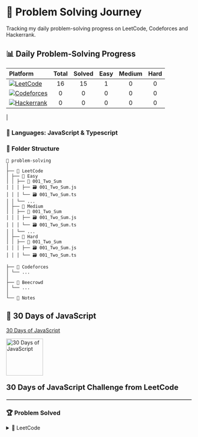 # 🚀 Problem Solving Journey

Tracking my daily problem-solving progress on LeetCode, Codeforces and Hackerrank.

## 📊 Daily Problem-Solving Progress

| Platform | Total | Solved | Easy | Medium | Hard |
|:---------|:------:|:------:|:----:|:------:|:----:|
| [![LeetCode](https://img.shields.io/badge/LeetCode-000000?style=for-the-badge&logo=leetcode&logoColor=white)](https://leetcode.com/u/shipon-hossen-raju/) | 16 | 15 | 1 | 0 | 0 |
| [![Codeforces](https://img.shields.io/badge/Codeforces-000000?style=for-the-badge&logo=codeforces&logoColor=white)](https://codeforces.com/profile/username/) | 0 | 0 | 0 | 0 | 0 |
| [![Hackerrank](https://img.shields.io/badge/Hackerrank-000000?style=for-the-badge&logo=hackerrank&logoColor=white)](https://www.hackerrank.com/username/) | 0 | 0 | 0 | 0 | 0 |


<!--                                                                                                                                                          | \* Total | 15   | 14     | 1    | 0   | --> |

### 🧠 Languages: JavaScript & Typescript

### 📁 Folder Structure

```
📁 problem-solving
│
├── 📁 LeetCode
│ ├── 📁 Easy
│ │ ├── 📁 001_Two_Sum
│ │ │ ├── 🗃️ 001_Two_Sum.js
│ │ │ └── 🗃️ 001_Two_Sum.ts
│ │ └── ...
│ ├── 📁 Medium
│ │ ├── 📁 001_Two_Sum
│ │ │ ├── 🗃️ 001_Two_Sum.js
│ │ │ └── 🗃️ 001_Two_Sum.ts
│ │ └── ...
│ ├── 📁 Hard
│ │ ├── 📁 001_Two_Sum
│ │ │ ├── 🗃️ 001_Two_Sum.js
│ │ │ └── 🗃️ 001_Two_Sum.ts

├── 📁 Codeforces
│ └── ...
│
├── 📁 Beecrowd
│ └── ...
│
└── 📁 Notes
```

## 🚀 30 Days of JavaScript

[30 Days of JavaScript](https://leetcode.com/studyplan/30-days-of-javascript)

<div style="">
<img src="https://assets.leetcode.com/static_assets/others/JS_30_-_240x240.png" alt="30 Days of JavaScript" style="width: 100px; height: 100px;"> 
 <p style="font-size: 20px; font-weight: bold;"> 30 Days of JavaScript Challenge from LeetCode </p>
 <div>

<hr style="border: 1px solid #ccc; margin: 20px 0;">

### 🏆 Problem Solved

<!-- Collapse the folder structure -->
<details>
   <summary>📁 LeetCode</summary>
   <ul>
      <li>📁 Easy</li>
        <ol>
         <li>
            <a href="/leetcode/Easy/001_Two_Sum" > 🗃️ 001_Two_Sum </a>
         </li>
         <li>
            <a href="/leetcode/Easy/009_Palindrome_Number" > 🗃️ 009_Palindrome_Number </a>
         </li>
         <li>
            <a href="/leetcode/Easy/014_Longest_Common_Prefix" > 🗃️ 014_Longest_Common_Prefix </a>
         </li>
         <li>
            <a href="/leetcode/Easy/2667_Create_Hello_World_Function" > 🗃️ 2667_Create_Hello_World_Function </a>
         </li>
         <li>
            <a href="/leetcode/Easy/2620_Counter" > 🗃️ 2620_Counter - 🔃 PENDING </a>
         </li>
         <li>
            <a href="/leetcode/Easy/2704_To_Be_Or_Not_To_Be" > 🗃️ 2704_To_Be_Or_Not_To_Be </a>
         </li>
         <li>
            <a href="/leetcode/Easy/2665_Counter_II" > 🗃️ 2665_Counter_II </a>
         </li>
         <li>
            <a href="/leetcode/Easy/2635_Apply_Transform_Over_Each_Element_in_Array" > 🗃️ 2635_Apply_Transform_Over_Each_Element_in_Array - 🔃 PENDING </a>
         </li>
         <li>
            <a href="/leetcode/Easy/2634_Filter_Elements_from_Array" > 🗃️ 2634_Filter_Elements_from_Array </a>
         </li>
         <li>
            <a href="/leetcode/Easy/2629_Function_Composition" > 🗃️ 2629_Function_Composition </a>
         </li>
         <li>
            <a href="/leetcode/Easy/217_Contains_Duplicate" > 🗃️ 217_Contains_Duplicate </a>
         </li>
         <li>
            <a href="/leetcode/Easy/2703_Return_Length_of_Arguments_Passed" > 🗃️ 2703_Return_Length_of_Arguments_Passed </a>
         </li>
         <li>
            <a href="/leetcode/Easy/2666_Allow_One_Function_Call" > 🗃️ 2666_Allow_One_Function_Call - 🔃 Pending </a>
         </li>
         <li>
            <a href="/leetcode/Easy/2626_Array_Reduce_Transformation" > 🗃️ 2626_Array_Reduce_Transformation </a>
         </li>
         <li>
            <a href="/leetcode/Easy/2621_Sleep" > 🗃️ 2621_Sleep </a>
         </li>
         <li>
            <a href="/leetcode/Easy/2715_Timeout_Cancellation" > 🗃️ 2715_Timeout_Cancellation </a>
         </li>
         <li>
            <a href="/leetcode/Easy/2723_Add_Two_Promises" > 🗃️ 2723_Add_Two_Promises </a>
         </li>
         <li>
            <a href="/leetcode/Easy/2725_Interval_Cancellation" > 🗃️ 2725_Interval_Cancellation </a>
         </li>
        </ol>
      <li>📁 Medium</li>
        <ol>
         <li>
            <a href="/leetcode/Easy/2623_Memoize" > 🗃️ 2623_Memoize </a>
         </li>
        </ol>
      <li>📁 Hard</li>
   </ul>
</details>
